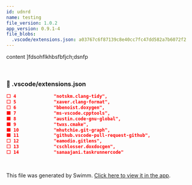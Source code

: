 ```yaml
---
id: udnrd
name: testing
file_version: 1.0.2
app_version: 0.9.1-4
file_blobs:
  .vscode/extensions.json: a03767c6f87139c8e40cc7fc47dd582a7b6072f2
---
```


content \]fdsohflkhbsfbfjch;dsnfp





<br/>

<!-- NOTE-swimm-snippet: the lines below link your snippet to Swimm -->
### 📄 .vscode/extensions.json
```json
⬜ 4              "notskm.clang-tidy",
⬜ 5              "xaver.clang-format",
⬜ 6              "bbenoist.doxygen",
🟩 7              "ms-vscode.cpptools",
🟩 8              "austin.code-gnu-global",
🟩 9              "twxs.cmake",
🟩 10             "mhutchie.git-graph",
🟩 11             "github.vscode-pull-request-github",
⬜ 12             "eamodio.gitlens",
⬜ 13             "cschlosser.doxdocgen",
⬜ 14             "sanaajani.taskrunnercode"
```

<br/>

This file was generated by Swimm. [Click here to view it in the app](http://localhost:5003/repos/Z2l0aHViJTNBJTNBYXplcm90aGNvcmUtd290bGslM0ElM0FtYW96U3dpbW0=/docs/udnrd).